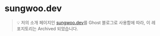 # sungwoo.dev
> 💡 저의 소개 페이지인 [sungwoo.dev](https://sungwoo.dev)를 Ghost 블로그로 사용함에 따라, 이 레포지토리는 Archived 되었습니다.
